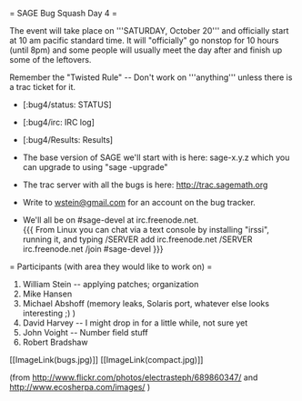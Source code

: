 = SAGE Bug Squash Day 4 =

The event will take place on '''SATURDAY, October 20''' and officially start at 10 am pacific standard time. It will "officially" go nonstop for 10 hours (until 8pm) and some people will usually meet the day after and finish up some of the leftovers.

Remember the "Twisted Rule" -- Don't work on '''anything''' unless there is a trac ticket for it.


 * [:bug4/status: STATUS]

 * [:bug4/irc: IRC log]

 * [:bug4/Results: Results]

 * The base version of SAGE we'll start with is here: sage-x.y.z which you can upgrade to using "sage -upgrade"

 * The trac server with all the bugs is here:
      http://trac.sagemath.org
   
 * Write to wstein@gmail.com for an account on the bug tracker. 

 * We'll all be on #sage-devel at irc.freenode.net.  
{{{
From Linux you can chat via a text console by installing "irssi", running it, and typing 
  /SERVER add irc.freenode.net 
  /SERVER irc.freenode.net
  /join #sage-devel
}}}


= Participants (with area they would like to work on) =

 1. William Stein -- applying patches; organization
 2. Mike Hansen
 3. Michael Abshoff (memory leaks, Solaris port, whatever else looks interesting ;) )
 4. David Harvey -- I might drop in for a little while, not sure yet
 5. John Voight -- Number field stuff
 6. Robert Bradshaw

[[ImageLink(bugs.jpg)]] [[ImageLink(compact.jpg)]]

(from http://www.flickr.com/photos/electrasteph/689860347/ and http://www.ecosherpa.com/images/ )
